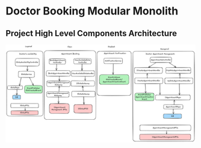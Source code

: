 # Doctor Booking Modular Monolith

## Project High Level Components Architecture

<img src="doctor-booking.png" />